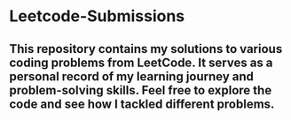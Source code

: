 # Leetcode-Submissions

## This repository contains my solutions to various coding problems from LeetCode. It serves as a personal record of my learning journey and problem-solving skills. Feel free to explore the code and see how I tackled different problems.
